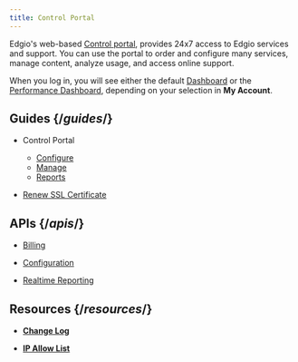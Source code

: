 ```yaml
---
title: Control Portal
---
```


Edgio's web-based [Control portal](https://control.llnw.com/), provides 24x7 access to Edgio services and support. You can use the portal to order and configure many services, manage content, analyze usage, and access online support.

When you log in, you will see either the default [Dashboard](/delivery/control/support_tools/dashboard) or the [Performance Dashboard](/delivery/control/support_tools/performance_dashboard), depending on your selection in **My Account**.

## Guides {/*guides*/}

- Control Portal
    - [Configure](/delivery/control/configure)
    - [Manage](/delivery/control/manage)
    - [Reports](/delivery/control/reports)

- [Renew SSL Certificate](/delivery/control/support_tools/renew_ssl_certificate)

## APIs {/*apis*/}
- [Billing](https://support.limelight.com/public/openapi/billing/index.html)

- [Configuration](https://support.limelight.com/public/openapi/configuration/index.html)

- [Realtime Reporting](https://support.limelight.com/public/openapi/realtimereporting/index.html)

## Resources {/*resources*/}
- [**Change Log**](/delivery/control/support_tools/change_log)

- [**IP Allow List**](https://control.llnw.com/aportal/support/documentation/iprssfeed/v2)
